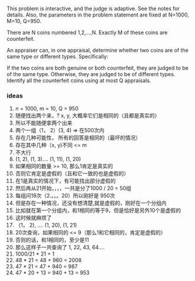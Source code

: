 This problem is interactive, and the judge is adaptive. See the notes for details.
Also, the parameters in the problem statement are fixed at 
N=1000, 
M=10, 
Q=950.

There are 
N coins numbered 
1,2,…,N.
Exactly 
M of these coins are counterfeit.

An appraiser can, in one appraisal, determine whether two coins are of the same type or different types. Specifically:

If the two coins are both genuine or both counterfeit, they are judged to be of the same type.
Otherwise, they are judged to be of different types.
Identify all the counterfeit coins using at most 
Q appraisals.

### ideas
1. n = 1000, m = 10, Q = 950
2. 随便找出两个来，? x, y, 大概率它们是相同的（且都是真实的）
3. 所以不能随便拿两个出来
4. 两个一组（1， 2）(3, 4) => 在500次内
5. 存在几种可能性， 所有的回答是相同的（最坏的情况）
6. 存在其中几种（x, y)不同 <= m
7. 不大行
8. (1, 2), (1, 3).... (1, 11), (1, 20)
9. 如果相同的数量 >= 10, 那么1肯定是真实的
10. 否则它肯定是虚假的（且和它一致的也是虚假的）
11. 在1是真实的情况下，有可能找出部分虚假的
12. 然后再从21开始，，，，一共是分了1000 / 20 = 50组
13. 每组问19次（2.。。。20）所以刚好是 950次
14. 但是存在一种情况，还没有想清楚,就是虚假的，刚好在一个分组内
15. 比如就在第一个分组内，和1相同的等于9，但是恰好是另外10个是虚假的
16. 这时候就麻烦了
17. （1， 2), .... (1, 20), (1, 21)
18. 20次查询，如果相同的 <= 9（那么1和它相同的，肯定是虚假的）
19. 否则的话，和1相同的，至少是11
20. 那么这样子一共查询了 1, 22, 43, 64....
21. 1000/21 * 21 + 1
22. 48 * 21 = 48 + 960 = 2008
23. 47 * 21 = 47 + 940 = 987
24. 47 * 20 + 13 = 940 + 13 = 953